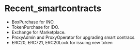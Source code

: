 # Recent_smartcontracts
- BoxPurchase for INO.
- TokenPurchase for IDO.
- Exchange for Marketplace.
- ProxyAdmin and ProxyOperator for upgrading smart contracs.
- ERC20, ERC721, ERC20Lock for issuing new token
